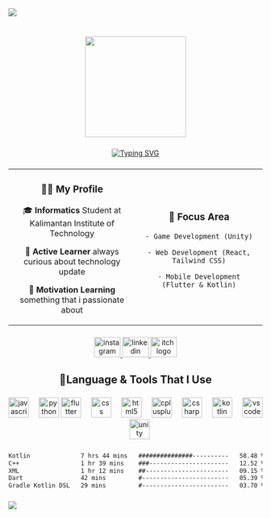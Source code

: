 <div>
  <img style="100%" src="https://capsule-render.vercel.app/api?type=waving&height=200&color=gradient&customColorList=12&text=M.%20Sya%27bani%20Nur%20Zain&desc=Software%20Engineer%20|%20Informatics%20Student&descAlignY=67&descSize=25&fontSize=65&fontAlignY=40"  />
</div>

###

<br clear="both">

<div align="center">
  <img height="200" src="https://media1.tenor.com/m/IxFEoZ_X8FYAAAAd/silent-witch-happy.gif"  />
</div>

###

<div align="center">
  <a href="https://git.io/typing-svg"><img src="https://readme-typing-svg.herokuapp.com?font=Fira+Code&pause=1000&color=00E5F7&repeat=false&width=435&lines=Hello+and+welcome%2C+I'm+CrispySpinach%F0%9F%91%8B" alt="Typing SVG" /></a>
</div>

###

<div align="center">
  <table>
  <tr>
  <td align="center" width="50%">
    
  ### 👨‍💻 My Profile
  🎓 **Informatics** Student at Kalimantan Institute of Technology
    
  🌱 **Active Learner** always curious about technology update
    
  🚀 **Motivation Learning** something that i passionate about
    
  </td>
  <td align="center" width="50%">
    
  ### 🎯 Focus Area
  
    - Game Development (Unity)
      
    - Web Development (React, Tailwind CSS)
      
    - Mobile Development (Flutter & Kotlin)
      
  </td>
  </tr>
  </table>
</div>

###

<div align="center">
  <a href="https://instagram.com/anyaaa_isosta" target="_blank">
    <img src="https://raw.githubusercontent.com/maurodesouza/profile-readme-generator/master/src/assets/icons/social/instagram/default.svg" width="52" height="40" alt="instagram logo"  />
  </a>
  <a href="www.linkedin.com/in/syabani-nz" target="_blank">
    <img src="https://raw.githubusercontent.com/maurodesouza/profile-readme-generator/master/src/assets/icons/social/linkedin/default.svg" width="52" height="40" alt="linkedin logo"  />
  </a>
  <a href="https://www.youtube.com/watch?v=dQw4w9WgXcQ" target="_blank">
    <img src="https://static.itch.io/images/itchio-textless-white.svg" width="52" height="40" alt="itch logo"  />
  </a>
</div>

###

<h2 align="center">🚀Language & Tools That I Use</h2>

###

<div align="center">
  <img src="https://skillicons.dev/icons?i=js" height="40" alt="javascript logo"  />
  <img width="12" />
  <img src="https://cdn.jsdelivr.net/gh/devicons/devicon/icons/python/python-original.svg" height="40" alt="python logo"  />
  <img src="https://cdn.jsdelivr.net/gh/devicons/devicon/icons/flutter/flutter-original.svg" height="40" alt="flutter logo"  />
  <img width="12" />
  <img src="https://cdn.jsdelivr.net/gh/devicons/devicon/icons/css3/css3-plain.svg" height="40" alt="css logo"  />
  <img width="12" />
  <img src="https://cdn.jsdelivr.net/gh/devicons/devicon/icons/html5/html5-plain.svg" height="40" alt="html5 logo"  />
  <img width="12" />
  <img src="https://cdn.jsdelivr.net/gh/devicons/devicon/icons/cplusplus/cplusplus-plain.svg" height="40" alt="cplusplus logo"  />
  <img width="12" />
  <img src="https://cdn.jsdelivr.net/gh/devicons/devicon/icons/csharp/csharp-plain.svg" height="40" alt="csharp logo"  />
  <img width="12" />
  <img src="https://cdn.jsdelivr.net/gh/devicons/devicon/icons/kotlin/kotlin-original.svg" height="40" alt="kotlin logo"  />
  <img width="12" />
  <img src="https://cdn.jsdelivr.net/gh/devicons/devicon/icons/vscode/vscode-original.svg" height="40" alt="vscode logo"  />
  <img width="12" />
  <img src="https://cdn.jsdelivr.net/gh/devicons/devicon/icons/unity/unity-original.svg" height="40" alt="unity logo"  />
</div>

###

<!--START_SECTION:waka-->

```txt
Kotlin              7 hrs 44 mins   ###############----------   58.48 %
C++                 1 hr 39 mins    ###----------------------   12.52 %
XML                 1 hr 12 mins    ##-----------------------   09.15 %
Dart                42 mins         #------------------------   05.39 %
Gradle Kotlin DSL   29 mins         #------------------------   03.70 %
```

<!--END_SECTION:waka-->

###

<div>
  <img style="100%" src="https://capsule-render.vercel.app/api?type=waving&height=200&color=gradient&customColorList=12&descAlignY=67&descSize=25&fontSize=65&fontAlignY=40&section=footer"  />
</div>

###

